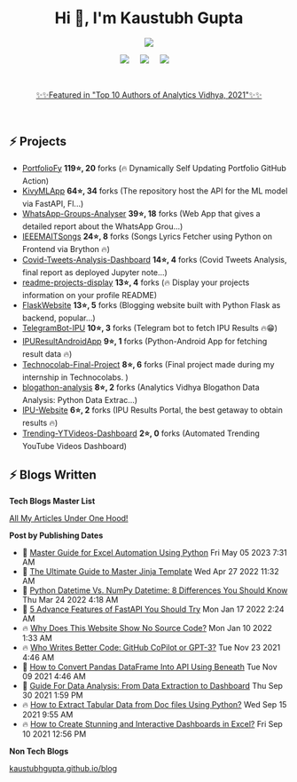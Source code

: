 <h1 align="center">Hi 👋, I'm Kaustubh Gupta</h1>
<p align="center">
<img src="https://github-readme-stats.vercel.app/api?username=kaustubhgupta&show_icons=true&theme=dark&count_private=true&include_all_commits=true&custom_title=Kaustubh%27s%20Stats">
</p>

<p align="center">
  <a target="_blank" href="https://www.linkedin.com/in/kaustubh-gupta"><img src="https://img.shields.io/badge/LinkedIn-0077B5?style=for-the-badge&logo=linkedin&logoColor=white" /></a>&nbsp;&nbsp;&nbsp;&nbsp;
  <a target="_blank" href="https://twitter.com/Kaustubh1828"><img src="https://img.shields.io/badge/Twitter-1DA1F2?style=for-the-badge&logo=twitter&logoColor=white" /></a>&nbsp;&nbsp;&nbsp;&nbsp;
     <a href="https://medium.com/@kaustubhgupta1828"><img src="https://img.shields.io/badge/Medium-12100E?style=for-the-badge&logo=medium&logoColor=white" /></a>&nbsp;&nbsp;&nbsp;&nbsp;
</p>
<br>
<p align="center">
  <a href="https://www.analyticsvidhya.com/blog/2021/12/top-data-science-guest-authors-of-2021/">✨✨Featured in "Top 10 Authors of Analytics Vidhya, 2021"✨✨</a>
</p>
<br>

## ⚡ Projects
<!-- PROJECTS START -->
* [PortfolioFy](https://github.com/kaustubhgupta/PortfolioFy) **119⭐, 20** forks (🔥 Dynamically Self Updating Portfolio GitHub Action) 
* [KivyMLApp](https://github.com/kaustubhgupta/KivyMLApp) **64⭐, 34** forks (The repository host the API for the ML model via FastAPI, Fl...) 
* [WhatsApp-Groups-Analyser](https://github.com/kaustubhgupta/WhatsApp-Groups-Analyser) **39⭐, 18** forks (Web App that gives a detailed report about the WhatsApp Grou...) 
* [IEEEMAITSongs](https://github.com/kaustubhgupta/IEEEMAITSongs) **24⭐, 8** forks (Songs Lyrics Fetcher using Python on Frontend via Brython 🔥) 
* [Covid-Tweets-Analysis-Dashboard](https://github.com/kaustubhgupta/Covid-Tweets-Analysis-Dashboard) **14⭐, 4** forks (Covid Tweets Analysis, final report as deployed Jupyter note...) 
* [readme-projects-display](https://github.com/kaustubhgupta/readme-projects-display) **13⭐, 4** forks (🔥 Display your projects information on your profile README) 
* [FlaskWebsite](https://github.com/kaustubhgupta/FlaskWebsite) **13⭐, 5** forks (Blogging website built with Python Flask as backend, popular...) 
* [TelegramBot-IPU](https://github.com/kaustubhgupta/TelegramBot-IPU) **10⭐, 3** forks (Telegram bot to fetch IPU Results 🔥😁) 
* [IPUResultAndroidApp](https://github.com/kaustubhgupta/IPUResultAndroidApp) **9⭐, 1** forks (Python-Android App for fetching result data 🔥) 
* [Technocolab-Final-Project](https://github.com/kaustubhgupta/Technocolab-Final-Project) **8⭐, 6** forks (Final project made during my internship in Technocolabs. ) 
* [blogathon-analysis](https://github.com/kaustubhgupta/blogathon-analysis) **8⭐, 2** forks (Analytics Vidhya Blogathon Data Analysis: Python Data Extrac...) 
* [IPU-Website](https://github.com/kaustubhgupta/IPU-Website) **6⭐, 2** forks (IPU Results Portal, the best getaway to obtain results 🔥) 
* [Trending-YTVideos-Dashboard](https://github.com/kaustubhgupta/Trending-YTVideos-Dashboard) **2⭐, 0** forks (Automated Trending YouTube Videos Dashboard)<!-- PROJECTS END -->
   
## ⚡ Blogs Written

**Tech Blogs Master List**
<p><a href="https://medium.com/@kaustubhgupta1828/all-my-articles-under-one-hood-f1ab2e5eac89"> All My Articles Under One Hood! </a></p>

**Post by Publishing Dates**
<!-- BLOG-POST-LIST:START -->
 - 🌮 [Master Guide for Excel Automation Using Python](https://www.analyticsvidhya.com/blog/2023/05/master-guide-for-excel-automation-using-python/) Fri May 05 2023 7:31 AM
 - 🚀 [The Ultimate Guide to Master Jinja Template](https://www.analyticsvidhya.com/blog/2022/04/the-ultimate-guide-to-master-jinja-template/) Wed Apr 27 2022 11:32 AM
 - 💫 [Python Datetime Vs. NumPy Datetime: 8 Differences You Should Know](https://python.plainenglish.io/python-numpy-datetime-8-differences-you-should-know-ecb4111eeeca?source=rss-603da2b47f57------2) Thu Mar 24 2022 4:18 AM
 - 🚀 [5 Advance Features of FastAPI You Should Try](https://levelup.gitconnected.com/5-advance-features-of-fastapi-you-should-try-7c0ac7eebb3e?source=rss-603da2b47f57------2) Mon Jan 17 2022 2:24 AM
 - 🔥 [Why Does This Website Show No Source Code?](https://medium.com/geekculture/why-does-this-website-show-no-source-code-a8bd5892d754?source=rss-603da2b47f57------2) Mon Jan 10 2022 1:33 AM
 - 🔥 [Who Writes Better Code: GitHub CoPilot or GPT-3?](https://python.plainenglish.io/who-writes-better-code-github-copilot-or-gpt-3-9e7441650c9b?source=rss-603da2b47f57------2) Tue Nov 23 2021 4:46 AM
 - 💯 [How to Convert Pandas DataFrame Into API Using Beneath](https://python.plainenglish.io/how-to-convert-pandas-dataframe-into-api-using-beneath-9982620221a4?source=rss-603da2b47f57------2) Tue Nov 09 2021 4:46 AM
 - 🌮 [Guide For Data Analysis: From Data Extraction to Dashboard](https://www.analyticsvidhya.com/blog/2021/09/guide-for-data-analysis-from-data-extraction-to-dashboard/) Thu Sep 30 2021 1:59 PM
 - 🔥 [How to Extract Tabular Data from Doc files Using Python?](https://www.analyticsvidhya.com/blog/2021/09/how-to-extract-tabular-data-from-doc-files-using-python/) Wed Sep 15 2021 9:55 AM
 - 🔥 [How to Create Stunning and Interactive Dashboards in Excel?](https://www.analyticsvidhya.com/blog/2021/09/how-to-create-stunning-and-interactive-dashboards-in-excel/) Fri Sep 10 2021 12:56 PM<!-- BLOG-POST-LIST:END -->
 
 **Non Tech Blogs**

[kaustubhgupta.github.io/blog](https://kaustubhgupta.github.io/blog/)
